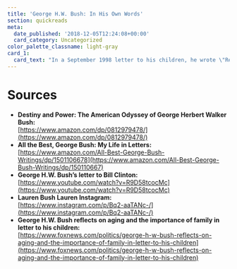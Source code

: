 ```yaml
---
title: 'George H.W. Bush: In His Own Words'
section: quickreads
meta:
  date_published: '2018-12-05T12:24:08+00:00'
  card_category: Uncategorized
color_palette_classname: light-gray
card_1:
  card_text: "In a September 1998 letter to his children, he wrote \"Remember the old song a\x18Ia\x19ll Be There Ready When You Are'? Well, Ia\x19ll be there ready when you are where there is so much excitement ahead, so many grandkids to watch grow. If you need me, Ia\x19m here. Devotedly, Dad.a\x1D\n\n[view sources](https://smarthernews.com/18-12-05-letters-from-ghwb/)"
---
```

Sources
=======

*   **Destiny and Power: The American Odyssey of George Herbert Walker Bush:**  
    [https://www.amazon.com/dp/0812979478/](https://www.amazon.com/dp/0812979478/)
*   **All the Best, George Bush: My Life in Letters:**  
    [https://www.amazon.com/All-Best-George-Bush-Writings/dp/1501106678](https://www.amazon.com/All-Best-George-Bush-Writings/dp/150110667)
*   **George H.W. Bush’s letter to Bill Clinton:**  
    [https://www.youtube.com/watch?v=R9D58tcocMc](https://www.youtube.com/watch?v=R9D58tcocMc)
*   **Lauren Bush Lauren Instagram:**  
    [https://www.instagram.com/p/Bq2-aaTANc-/](https://www.instagram.com/p/Bq2-aaTANc-/)
*   **George H.W. Bush reflects on aging and the importance of family in letter to his children:**  
    [https://www.foxnews.com/politics/george-h-w-bush-reflects-on-aging-and-the-importance-of-family-in-letter-to-his-children](https://www.foxnews.com/politics/george-h-w-bush-reflects-on-aging-and-the-importance-of-family-in-letter-to-his-children)